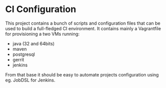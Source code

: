 # CI Configuration

This project contains a bunch of scripts and configuration files that can be
used to build a full-fledged CI environment. It contains mainly a Vagrantfile 
for provisioning a two VMs running:

* java (32 and 64bits)
* maven
* postgresql
* gerrit 
* jenkins

From that base it should be easy to automate projects configuration using eg. JobDSL 
for Jenkins.
